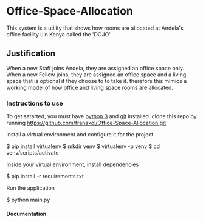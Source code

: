 # Office-Space-Allocation

This system is a utility that shows how rooms are allocated at Andela's office facility uin Kenya called the 'DOJO'

## Justification

When a new Staff joins Andela, they are assigned an office space only. When a new Fellow joins, they are assigned 
an office space and a living space that is optional if they choose to to take it. therefore this mimics a working 
model of how office and living space rooms are allocated.


### Instructions to use

To get satarted, you must have [python 3](https://www.python.org/) and [git](https://git-scm.com/) installed. clone this 
repo by running https://github.com/franakol/Office-Space-Allocation.git

install a virtual environment and configure it for the project.

$ pip install virtualenv
$ mkdir venv
$ virtualenv -p <path to your python executable> venv
$ cd venv/scripts/activate
  
Inside your virtual environment, install dependencies
  
  $ pip install -r requirements.txt

Run the application
  
  $ python main.py

#### Documentation
